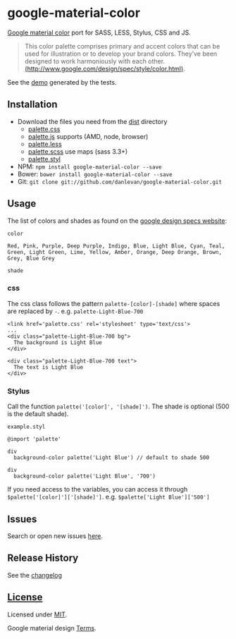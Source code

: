 # google-material-color

[Google material color](http://www.google.com/design/spec/style/color.html) port for SASS, LESS, Stylus, CSS and JS.

> This color palette comprises primary and accent colors that can be used for illustration or to develop your brand colors. They’ve been designed to work harmoniously with each other.
[(http://www.google.com/design/spec/style/color.html)](http://www.google.com/design/spec/style/color.html).

See the [demo](test/index.html) generated by the tests.

## Installation

* Download the files you need from the [dist](dist) directory
  * [palette.css](dist/palette.css)
  * [palette.js](dist/palette.js) supports (AMD, node, browser)
  * [palette.less](dist/palette.less)
  * [palette.scss](dist/palette.scss) use maps (sass 3.3+)
  * [palette.styl](dist/palette.styl)
* NPM: `npm install google-material-color --save`
* Bower: `bower install google-material-color --save`
* Git: `git clone git://github.com/danlevan/google-material-color.git`


## Usage

The list of colors and shades as found on the [google design specs website](http://www.google.com/design/spec/style/color.html#color-color-palette):

`color`

    Red, Pink, Purple, Deep Purple, Indigo, Blue, Light Blue, Cyan, Teal, Green, Light Green, Lime, Yellow, Amber, Orange, Deep Orange, Brown, Grey, Blue Grey

`shade`

### css

The css class follows the pattern `palette-[color]-[shade]` where spaces are replaced by `-`. e.g. `palette-Light-Blue-700`

    <link href='palette.css' rel='stylesheet' type='text/css'>
    ...
    <div class="palette-Light-Blue-700 bg">
      The background is Light Blue
    </div>

    <div class="palette-Light-Blue-700 text">
      The text is Light Blue
    </div>

### Stylus

Call the function `palette('[color]', '[shade]')`. The shade is optional (500 is the default shade).

`example.styl`

    @import 'palette'

    div
      background-color palette('Light Blue') // default to shade 500

    div
      background-color palette('Light Blue', '700')

If you need access to the variables, you can access it through `$palette['[color]']['[shade]']`. e.g. `$palette['Light Blue']['500']`

## Issues

Search or open new issues [here][issues].

## Release History
See the [changelog](CHANGELOG.md)

## [License](LICENSE)

Licensed under [MIT](LICENSE).

Google material design [Terms](http://www.google.com/design/spec/style/color.html).


[issues]: https://github.com/danlevan/google-material-color/issues "GitHub Issues for Less.js"
[download]: https://github.com/less/less.js/zipball/master "Download Less.js"
